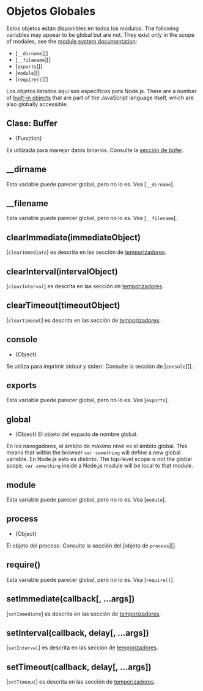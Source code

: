 # Objetos Globales

<!--introduced_in=v0.10.0-->

<!-- type=misc -->

Estos objetos están disponibles en todos los módulos. The following variables may appear to be global but are not. They exist only in the scope of modules, see the [module system documentation](modules.html):

* [`__dirname`][]
* [`__filename`][]
* [`exports`][]
* [`module`][]
* [`require()`][]

Los objetos listados aquí son específicos para Node.js. There are a number of [built-in objects](https://developer.mozilla.org/en-US/docs/Web/JavaScript/Reference/Global_Objects) that are part of the JavaScript language itself, which are also globally accessible.

## Clase: Buffer

<!-- YAML
added: v0.1.103
-->

<!-- type=global -->

* {Function}

Es utilizada para manejar datos binarios. Consulte la [sección de búfer](buffer.html).

## \_\_dirname

Esta variable puede parecer global, pero no lo es. Vea [`__dirname`].

## \_\_filename

Esta variable puede parecer global, pero no lo es. Vea [`__filename`].

## clearImmediate(immediateObject)

<!-- YAML
added: v0.9.1
-->

<!--type=global-->

[`clearImmediate`] es descrita en las sección de [temporizadores](timers.html).

## clearInterval(intervalObject)

<!-- YAML
added: v0.0.1
-->

<!--type=global-->

[`clearInterval`] es descrita en las sección de [temporizadores](timers.html).

## clearTimeout(timeoutObject)

<!-- YAML
added: v0.0.1
-->

<!--type=global-->

[`clearTimeout`] es descrita en las sección de [temporizadores](timers.html).

## console

<!-- YAML
added: v0.1.100
-->

<!-- type=global -->

* {Object}

Se utiliza para imprimir stdout y stderr. Consulte la sección de [`console`][].

## exports

Esta variable puede parecer global, pero no lo es. Vea [`exports`].

## global

<!-- YAML
added: v0.1.27
-->

<!-- type=global -->

* {Object} El objeto del espacio de nombre global.

En los navegadores, el ámbito de máximo nivel es el ámbito global. This means that within the browser `var something` will define a new global variable. En Node.js esto es distinto. The top-level scope is not the global scope; `var something` inside a Node.js module will be local to that module.

## module

Esta variable puede parecer global, pero no lo es. Vea [`module`].

## process

<!-- YAML
added: v0.1.7
-->

<!-- type=global -->

* {Object}

El objeto del proceso. Consulte la sección del [objeto de `process`][].

## require()

Esta variable puede parecer global, pero no lo es. Vea [`require()`].

## setImmediate(callback[, ...args])

<!-- YAML
added: v0.9.1
-->

<!-- type=global -->

[`setImmediate`] es descrita en las sección de [temporizadores](timers.html).

## setInterval(callback, delay[, ...args])

<!-- YAML
added: v0.0.1
-->

<!-- type=global -->

[`setInterval`] es descrita en las sección de [temporizadores](timers.html).

## setTimeout(callback, delay[, ...args])

<!-- YAML
added: v0.0.1
-->

<!-- type=global -->

[`setTimeout`] es descrita en las sección de [temporizadores](timers.html).